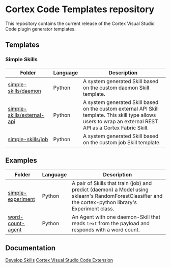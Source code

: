 # Cortex Code Templates repository

This repository contains the current release of the Cortex Visual Studio Code plugin generator templates.


## Templates

### Simple Skills

| Folder                                                     | Language | Description                                                                                                                                                   |
|------------------------------------------------------------|----------|---------------------------------------------------------------------------------------------------------------------------------------------------------------|
| [simple-skills/daemon](./simple-skills/daemon)             | Python   | A system generated Skill based on the custom daemon Skill template.                                                                                           |
| [simple-skills/external-api](./simple-skills/external-api) | Python   | A system generated Skill based on the custom external API Skill template. This skill type allows users to wrap an external REST API as a Cortex Fabric Skill. |
| [simple-skills/job](./simple-skills/job)                   | Python   | A system generated Skill based on the custom job Skill template.                                                                                              |


## Examples

| Folder                                   | Language | Description                                                                                                                                             |
|------------------------------------------|----------|---------------------------------------------------------------------------------------------------------------------------------------------------------|
| [simple-experiment](./simple-experiment) | Python   | A pair of Skills that train (job) and predict (daemon) a Model using sklearn's RandomForestClassifier and the cortex-python library's Experiment class. |
| [word-count-agent](./word-count-agent)   | Python   | An Agent with one daemon-Skill that reads `text` from the payload and responds with a word count.                                                       |


## Documentation

[Develop Skills](https://cognitivescale.github.io/cortex-fabric/docs/build-skills/define-skills)
[Cortex Visual Studio Code Extension](https://cognitivescale.github.io/cortex-code/)

